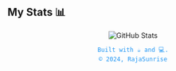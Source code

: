 
<!-- Stats -->
##  My Stats 📊

<div align="center">
  <img src="https://github-readme-stats.vercel.app/api?username=RajaSunrise&show_icons=true&theme=radical" alt="GitHub Stats" />
</div>

<!-- Footer -->

<div align="center">
  <p style="font-family: monospace; font-size: 12px; color: #2196F3;">
    Built with ☕ and 💻.
    <br/>
    © 2024, RajaSunrise
  </p>
</div>
